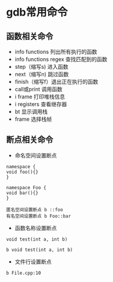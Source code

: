 # gdb常用命令
## 函数相关命令
* info functions 列出所有执行的函数
* info functions regex 查找匹配到的函数
* step（缩写s) 进入函数
* next（缩写n) 跳过函数
* finish（缩写f）退出正在执行的函数
* call或print 调用函数
* i frame 打印堆栈信息
* i registers 查看继存器
* bt 显示调用栈
* frame 选择栈帧
## 断点相关命令
* 命名空间设置断点
```
namespace {
void foo(){}
}

namespace Foo {
void bar(){}
}

匿名空间设置断点 b ::foo
有名空间设置断点 b Foo::bar
```
* 函数名称设置断点
```
void test(int a, int b)

b void test(int a, int b)
```
* 文件行设置断点
```
b File.cpp:10
```
